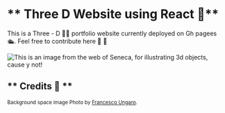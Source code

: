 # ** Three D Website using React 🚀**
This is a Three - D 🤦‍♂️ portfolio website currently deployed on Gh pagees 🛳️. Feel free to contribute here 🤙 💠 


![This is an image from the web of Seneca, for illustrating 3d objects, cause y not!](https://m.media-amazon.com/images/I/416NAHJ2+ES._AC_SX679_.jpg)
<sub> 
## ** Credits 🤟 **

<sub> Background space image Photo by [Francesco Ungaro](https://www.pexels.com/photo/starry-sky-998641/). </sub>

</sub>
